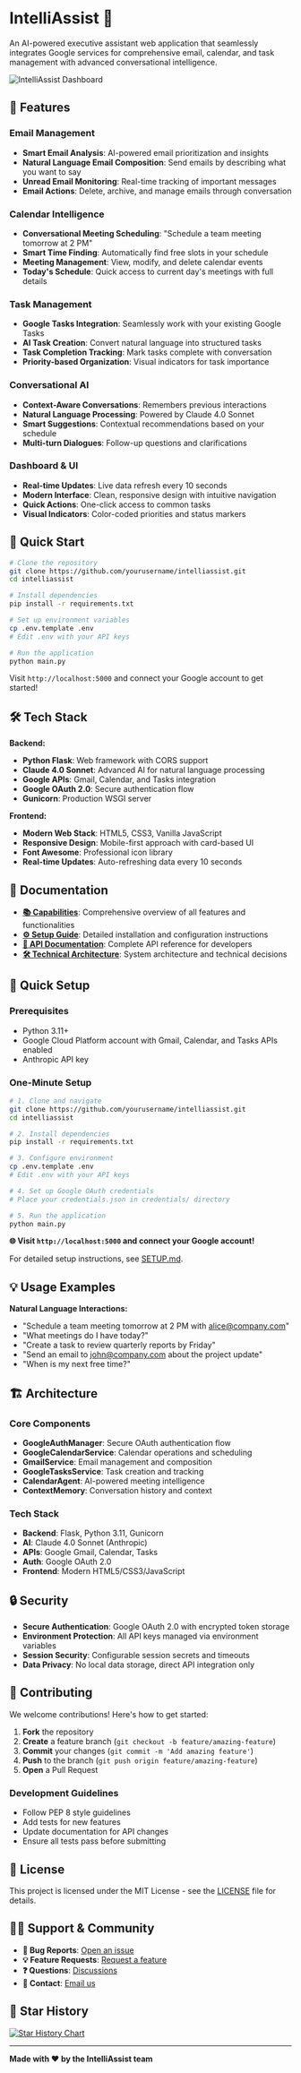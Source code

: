 # IntelliAssist 🧠

An AI-powered executive assistant web application that seamlessly integrates Google services for comprehensive email, calendar, and task management with advanced conversational intelligence.

![IntelliAssist Dashboard](https://via.placeholder.com/800x400/2563eb/ffffff?text=IntelliAssist+Dashboard)

## 🌟 Features

### Email Management
- **Smart Email Analysis**: AI-powered email prioritization and insights
- **Natural Language Email Composition**: Send emails by describing what you want to say
- **Unread Email Monitoring**: Real-time tracking of important messages
- **Email Actions**: Delete, archive, and manage emails through conversation

### Calendar Intelligence
- **Conversational Meeting Scheduling**: "Schedule a team meeting tomorrow at 2 PM"
- **Smart Time Finding**: Automatically find free slots in your schedule
- **Meeting Management**: View, modify, and delete calendar events
- **Today's Schedule**: Quick access to current day's meetings with full details

### Task Management
- **Google Tasks Integration**: Seamlessly work with your existing Google Tasks
- **AI Task Creation**: Convert natural language into structured tasks
- **Task Completion Tracking**: Mark tasks complete with conversation
- **Priority-based Organization**: Visual indicators for task importance

### Conversational AI
- **Context-Aware Conversations**: Remembers previous interactions
- **Natural Language Processing**: Powered by Claude 4.0 Sonnet
- **Smart Suggestions**: Contextual recommendations based on your schedule
- **Multi-turn Dialogues**: Follow-up questions and clarifications

### Dashboard & UI
- **Real-time Updates**: Live data refresh every 10 seconds
- **Modern Interface**: Clean, responsive design with intuitive navigation
- **Quick Actions**: One-click access to common tasks
- **Visual Indicators**: Color-coded priorities and status markers

## 🚀 Quick Start

```bash
# Clone the repository
git clone https://github.com/yourusername/intelliassist.git
cd intelliassist

# Install dependencies
pip install -r requirements.txt

# Set up environment variables
cp .env.template .env
# Edit .env with your API keys

# Run the application
python main.py
```

Visit `http://localhost:5000` and connect your Google account to get started!

## 🛠 Tech Stack

**Backend:**
- **Python Flask**: Web framework with CORS support
- **Claude 4.0 Sonnet**: Advanced AI for natural language processing
- **Google APIs**: Gmail, Calendar, and Tasks integration
- **Google OAuth 2.0**: Secure authentication flow
- **Gunicorn**: Production WSGI server

**Frontend:**
- **Modern Web Stack**: HTML5, CSS3, Vanilla JavaScript
- **Responsive Design**: Mobile-first approach with card-based UI
- **Font Awesome**: Professional icon library
- **Real-time Updates**: Auto-refreshing data every 10 seconds

## 📖 Documentation

- **[📚 Capabilities](CAPABILITIES.md)**: Comprehensive overview of all features and functionalities
- **[⚙️ Setup Guide](SETUP.md)**: Detailed installation and configuration instructions
- **[🔌 API Documentation](API_DOCUMENTATION.md)**: Complete API reference for developers
- **[🛠 Technical Architecture](replit.md)**: System architecture and technical decisions

## 🚀 Quick Setup

### Prerequisites
- Python 3.11+
- Google Cloud Platform account with Gmail, Calendar, and Tasks APIs enabled
- Anthropic API key

### One-Minute Setup

```bash
# 1. Clone and navigate
git clone https://github.com/yourusername/intelliassist.git
cd intelliassist

# 2. Install dependencies
pip install -r requirements.txt

# 3. Configure environment
cp .env.template .env
# Edit .env with your API keys

# 4. Set up Google OAuth credentials
# Place your credentials.json in credentials/ directory

# 5. Run the application
python main.py
```

**🌐 Visit `http://localhost:5000` and connect your Google account!**

For detailed setup instructions, see [SETUP.md](SETUP.md).

## 💡 Usage Examples

**Natural Language Interactions:**
- "Schedule a team meeting tomorrow at 2 PM with alice@company.com"
- "What meetings do I have today?"
- "Create a task to review quarterly reports by Friday"
- "Send an email to john@company.com about the project update"
- "When is my next free time?"

## 🏗 Architecture

### Core Components
- **GoogleAuthManager**: Secure OAuth authentication flow
- **GoogleCalendarService**: Calendar operations and scheduling
- **GmailService**: Email management and composition
- **GoogleTasksService**: Task creation and tracking
- **CalendarAgent**: AI-powered meeting intelligence
- **ContextMemory**: Conversation history and context

### Tech Stack
- **Backend**: Flask, Python 3.11, Gunicorn
- **AI**: Claude 4.0 Sonnet (Anthropic)
- **APIs**: Google Gmail, Calendar, Tasks
- **Auth**: Google OAuth 2.0
- **Frontend**: Modern HTML5/CSS3/JavaScript

## 🔒 Security

- **Secure Authentication**: Google OAuth 2.0 with encrypted token storage
- **Environment Protection**: All API keys managed via environment variables
- **Session Security**: Configurable session secrets and timeouts
- **Data Privacy**: No local data storage, direct API integration only

## 🤝 Contributing

We welcome contributions! Here's how to get started:

1. **Fork** the repository
2. **Create** a feature branch (`git checkout -b feature/amazing-feature`)
3. **Commit** your changes (`git commit -m 'Add amazing feature'`)
4. **Push** to the branch (`git push origin feature/amazing-feature`)
5. **Open** a Pull Request

### Development Guidelines
- Follow PEP 8 style guidelines
- Add tests for new features
- Update documentation for API changes
- Ensure all tests pass before submitting

## 📝 License

This project is licensed under the MIT License - see the [LICENSE](LICENSE) file for details.

## 🙋‍♂️ Support & Community

- **🐛 Bug Reports**: [Open an issue](https://github.com/yourusername/intelliassist/issues)
- **💡 Feature Requests**: [Request a feature](https://github.com/yourusername/intelliassist/issues)
- **❓ Questions**: [Discussions](https://github.com/yourusername/intelliassist/discussions)
- **📧 Contact**: [Email us](mailto:support@intelliassist.com)

## 🌟 Star History

[![Star History Chart](https://api.star-history.com/svg?repos=yourusername/intelliassist&type=Date)](https://star-history.com/#yourusername/intelliassist&Date)

---

**Made with ❤️ by the IntelliAssist team**